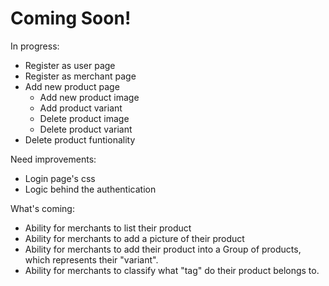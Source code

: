 # Coming Soon!

In progress:
- Register as user page
- Register as merchant page
- Add new product page
  - Add new product image
  - Add product variant
  - Delete product image
  - Delete product variant
- Delete product funtionality

Need improvements:
- Login page's css
- Logic behind the authentication

What's coming:
- Ability for merchants to list their product
- Ability for merchants to add a picture of their product
- Ability for merchants to add their product into a Group of products, which represents their "variant".
- Ability for merchants to classify what "tag" do their product belongs to.
